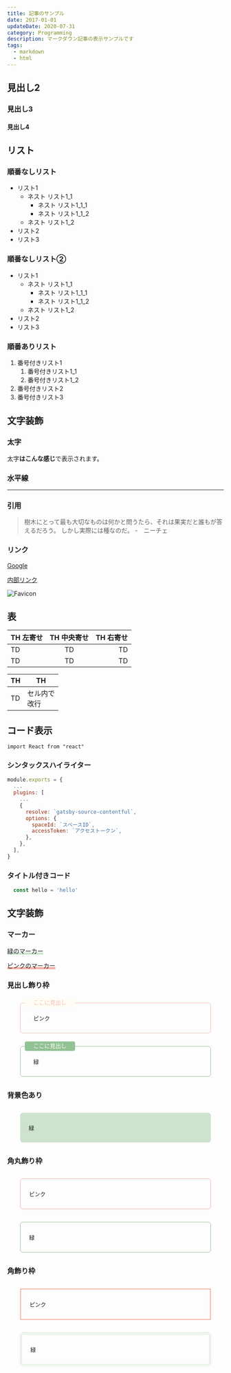 ```yaml
---
title: 記事のサンプル
date: 2017-01-01
updateDate: 2020-07-31
category: Programming
description: マークダウン記事の表示サンプルです
tags:
  - markdown
  - html
---
```



## 見出し2
### 見出し3
#### 見出し4

## リスト
### 順番なしリスト

- リスト1
    - ネスト リスト1_1
        - ネスト リスト1_1_1
        - ネスト リスト1_1_2
    - ネスト リスト1_2
- リスト2
- リスト3

### 順番なしリスト②

* リスト1
    * ネスト リスト1_1
        * ネスト リスト1_1_1
        * ネスト リスト1_1_2
    * ネスト リスト1_2
* リスト2
* リスト3

### 順番ありリスト

1. 番号付きリスト1
    1. 番号付きリスト1_1
    1. 番号付きリスト1_2
1. 番号付きリスト2
1. 番号付きリスト3


## 文字装飾

### 太字
太字**はこんな感じ**で表示されます。

### 水平線
---


### 引用
> 樹木にとって最も大切なものは何かと問うたら、それは果実だと誰もが答えるだろう。
> しかし実際には種なのだ。
> -　ニーチェ


### リンク

<a href="https://www.google.co.jp/" target="_blank" rel="noopener noreferrer">Google</a>

[内部リンク](https://0forest.com)

![Favicon](favicon.png)

## 表

| TH 左寄せ | TH 中央寄せ | TH 右寄せ |
| :--- | :---: | ---: |
| TD | TD | TD |
| TD | TD | TD |


|  TH  |  TH  |
| ---- | ---- |
|  TD  |  セル内で<br>改行  |

## コード表示
`import React from "react"`


###  シンタックスハイライター
```javascript
module.exports = {
  ...
  plugins: [
    ...
    {
      resolve: `gatsby-source-contentful`,
      options: {
        spaceId: `スペースID`,
        accessToken: `アクセストークン`,
      },
    },
  ],
}
```

### タイトル付きコード

```javascript:title=test.js
  const hello = 'hello'
```

## 文字装飾

### マーカー
<span style="background: linear-gradient(transparent 70%, #cde3ce 70%);">緑のマーカー</span>

<span style="background: linear-gradient(transparent 70%, #f2b1a4 70%);">ピンクのマーカー</span>

### 見出し飾り枠

<div style="position:relative;border:1px solid #F6BCAC;border-radius:6px;padding:25px 30px;margin:30px;font-size:0.8rem;">
  <span style="position:absolute; top: -12px;left: 10px;padding: 5px 20px;background-color: #fffcf5;border-radius:4px;color:#F6BCAC;line-height: 1em;font-size:0.8rem;">
    ここに見出し
  </span>
  ピンク
</div>
<div style="position:relative;border:1px solid #91c294;border-radius:6px;padding:25px 30px;margin:30px;font-size:0.8rem;">
  <span style="position:absolute; top: -12px;left: 10px;padding: 5px 20px;background-color: #91c294;border-radius:4px;color:#fff;line-height: 1em;font-size:0.8rem;">
    ここに見出し
  </span>
  緑
</div>


### 背景色あり
<div style="background-color:#cde3ce;border-radius:6px;padding:25px 20px;margin:30px;font-size:0.8rem;">
  緑
</div>

### 角丸飾り枠

<div style="border:1px solid #f2b1a4;border-radius:6px;padding:25px 20px;margin:30px;font-size:0.8rem;">
  ピンク
</div>

<div style="border:1px solid #91c294;border-radius:6px;padding:25px 20px;margin:30px;font-size:0.8rem;">
  緑
</div>

### 角飾り枠

<div style="border:2px solid #f2b1a4;padding:25px 20px;margin:30px;font-size:0.8rem;">
  ピンク
</div>

<div style="border:4px double #cde3ce;border-radius:6px;padding:25px 20px;margin:30px;font-size:0.8rem;">
  緑
</div>
